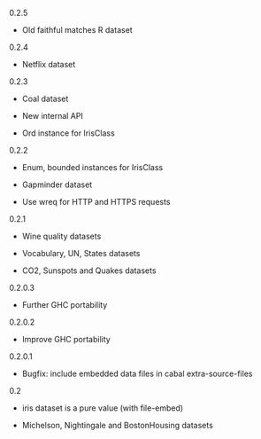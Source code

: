 0.2.5

* Old faithful matches R dataset

0.2.4

* Netflix dataset

0.2.3

* Coal dataset

* New internal API

* Ord instance for IrisClass

0.2.2

* Enum, bounded instances for IrisClass

* Gapminder dataset

* Use wreq for HTTP and HTTPS requests

0.2.1

* Wine quality datasets

* Vocabulary, UN, States datasets

* CO2, Sunspots and Quakes datasets

0.2.0.3

* Further GHC portability

0.2.0.2

* Improve GHC portability

0.2.0.1

* Bugfix: include embedded data files in cabal extra-source-files

0.2

* iris dataset is a pure value (with file-embed)

* Michelson, Nightingale and BostonHousing datasets
